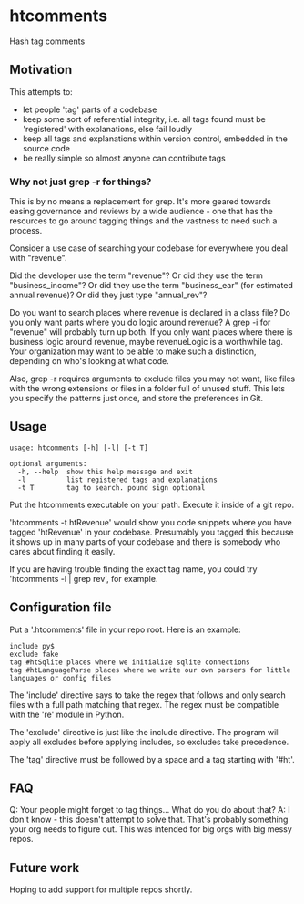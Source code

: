 # htcomments
Hash tag comments


## Motivation

This attempts to:
 - let people 'tag' parts of a codebase
 - keep some sort of referential integrity, i.e. all tags found must be 'registered' with explanations, 
else fail loudly
 - keep all tags and explanations within version control, embedded in the source code
 - be really simple so almost anyone can contribute tags

### Why not just grep -r for things?
This is by no means a replacement for grep.  It's more geared towards easing governance and 
reviews by a wide audience - one that has the resources to go around tagging things and the vastness 
to need such a process.

Consider a use case of searching your codebase for everywhere you deal with "revenue".

Did the developer use the term "revenue"?  Or did they use the term "business_income"?  Or did they 
use the term "business_ear" (for estimated annual revenue)?  Or did they just type "annual_rev"?  

Do you want to search places where revenue is declared in a class file?  Do you only want parts 
where you do logic around revenue?  A grep -i for "revenue" will probably turn up both.  If you 
only want places where there is business logic around revenue, maybe revenueLogic is a worthwhile 
tag. Your organization may want to be able to make such a distinction, depending on who's looking 
at what code.

Also, grep -r requires arguments to exclude files you may not want, like files with the wrong extensions 
or files in a folder full of unused stuff. This lets you specify the patterns just once, and store the preferences 
in Git.


## Usage

```
usage: htcomments [-h] [-l] [-t T]

optional arguments:
  -h, --help  show this help message and exit
  -l          list registered tags and explanations
  -t T        tag to search. pound sign optional
```

Put the htcomments executable on your path.  Execute it inside of a git repo.

'htcomments -t htRevenue' would show you code snippets where you have tagged 'htRevenue' in your 
codebase.  Presumably you tagged this because it shows up in many parts of your codebase and 
there is somebody who cares about finding it easily.

If you are having trouble finding the exact tag name, you could try 'htcomments -l | grep rev', 
for example.


## Configuration file

Put a '.htcomments' file in your repo root.  Here is an example:

```
include py$
exclude fake
tag #htSqlite places where we initialize sqlite connections
tag #htLanguageParse places where we write our own parsers for little languages or config files
```

The 'include' directive says to take the regex that follows and only search files with a full path matching 
that regex.  The regex must be compatible with the 're' module in Python.

The 'exclude' directive is just like the include directive. The program will apply all excludes 
before applying includes, so excludes take precedence.

The 'tag' directive must be followed by a space and a tag starting with '#ht'.


## FAQ

Q: Your people might forget to tag things... What do you do about that?
A: I don't know - this doesn't attempt to solve that.  That's probably something your org needs to 
figure out.  This was intended for big orgs with big messy repos.


## Future work
Hoping to add support for multiple repos shortly.
